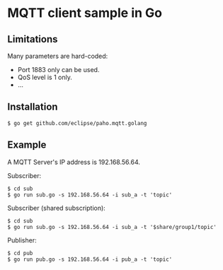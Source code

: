 # MQTT client sample in Go

## Limitations
Many parameters are hard-coded:
- Port 1883 only can be used.
- QoS level is 1 only.
- ...

## Installation
```
$ go get github.com/eclipse/paho.mqtt.golang
```

## Example
A MQTT Server's IP address is 192.168.56.64.

Subscriber:
```
$ cd sub
$ go run sub.go -s 192.168.56.64 -i sub_a -t 'topic'
```

Subscriber (shared subscription):

```
$ cd sub
$ go run sub.go -s 192.168.56.64 -i sub_a -t '$share/group1/topic'
```

Publisher:

```
$ cd pub
$ go run pub.go -s 192.168.56.64 -i pub_a -t 'topic'
```
